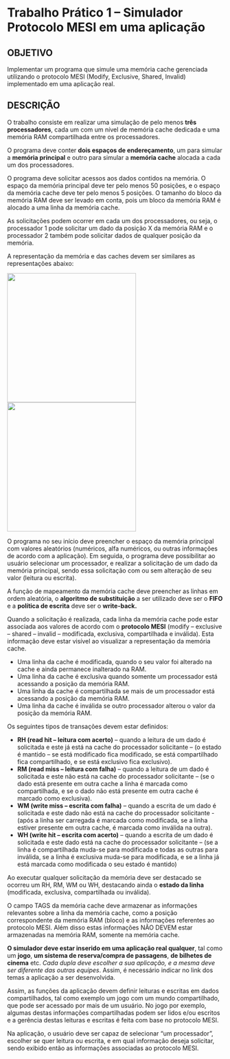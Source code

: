 # Trabalho Prático 1 – Simulador Protocolo MESI em uma aplicação
## OBJETIVO
Implementar um programa que simule uma memória cache gerenciada utilizando o protocolo MESI (Modify, Exclusive, Shared, Invalid) implementado em uma aplicação real.
## DESCRIÇÃO
O trabalho consiste em realizar uma simulação de pelo menos **três processadores**, cada um com um nível de memória cache dedicada e uma memória RAM compartilhada entre os processadores.

O programa deve conter **dois espaços de endereçamento**, um para simular a **memória principal** e outro para simular a **memória cache** alocada a cada um dos processadores.

O programa deve solicitar acessos aos dados contidos na memória. O espaço da memória principal deve ter pelo menos 50 posições, e o espaço da memória cache deve ter pelo menos 5 posições. O tamanho do bloco da memória RAM deve ser levado em conta, pois um bloco da memória RAM é alocado a uma linha da memória cache.

As solicitações podem ocorrer em cada um dos processadores, ou seja, o processador 1 pode solicitar um dado da posição X da memória RAM e o processador 2 também pode solicitar dados de qualquer posição da memória.

A representação da memória e das caches devem ser similares as representações abaixo:

<img src="https://github.com/user-attachments/assets/cc80cd70-d25a-483d-a9fb-dd24c31d2037" height="300px" width="auto"/>
<img src="https://github.com/user-attachments/assets/9b741f3b-ddba-40bf-aa4c-a1c082c8b873" height="300px" width="auto"/>


O programa no seu início deve preencher o espaço da memória principal com valores aleatórios (numéricos, alfa numéricos, ou outras informações de acordo com a aplicação). Em seguida, o programa deve possibilitar ao usuário selecionar um processador, e realizar a solicitação de um dado da memória principal, sendo essa solicitação com ou sem alteração de seu valor (leitura ou escrita).

A função de mapeamento da memória cache deve preencher as linhas em ordem aleatória, o **algoritmo de substituição** a ser utilizado deve ser o **FIFO** e a **política de escrita** deve ser o **write-back.**

Quando a solicitação é realizada, cada linha da memória cache pode estar associada aos valores de acordo com o **protocolo MESI** (modify – exclusive – shared – invalid – modificada, exclusiva, compartilhada e inválida). Esta informação deve estar visível ao visualizar a representação da memória cache.

- Uma linha da cache é modificada, quando o seu valor foi alterado na cache e ainda permanece inalterado na RAM. 
- Uma linha da cache é exclusiva quando somente um processador está acessando a posição da memória RAM. 
- Uma linha da cache é compartilhada se mais de um processador está acessando a posição da memória RAM. 
- Uma linha da cache é inválida se outro processador alterou o valor da posição da memória RAM.

Os seguintes tipos de transações devem estar definidos: 

- **RH (read hit – leitura com acerto)** – quando a leitura de um dado é solicitada e este já está na cache do processador solicitante – (o estado é mantido – se está modificado fica modificado, se está compartilhado fica compartilhado, e se está exclusivo fica exclusivo).
- **RM (read miss – leitura com falha)** – quando a leitura de um dado é solicitada e este não está na cache do processador solicitante – (se o dado está presente em outra cache a linha é marcada como compartilhada, e se o dado não está presente em outra cache é marcado como exclusiva).
- **WM (write miss – escrita com falha)** – quando a escrita de um dado é solicitada e este dado não está na cache do processador solicitante - (após a linha ser carregada é marcada como modificada, se a linha estiver presente em outra cache, é marcada como inválida na outra).
- **WH (write hit – escrita com acerto)** – quando a escrita de um dado é solicitada e este dado está na cache do processador solicitante – (se a linha é compartilhada muda-se para modificada e todas as outras para inválida, se a linha é exclusiva muda-se para modificada, e se a linha já está marcada como modificada o seu estado é mantido)

Ao executar qualquer solicitação da memória deve ser destacado se ocorreu um RH, RM, WM ou WH, destacando ainda o **estado da linha** (modificada, exclusiva, compartilhada ou inválida).

O campo TAGS da memória cache deve armazenar as informações relevantes sobre a linha da memória cache, como a posição correspondente da memória RAM (bloco) e as informações referentes ao protocolo MESI. Além disso estas informações NÃO DEVEM estar armazenadas na memória RAM, somente na memória cache. 

**O simulador deve estar inserido em uma aplicação real qualquer**, tal como um **jogo**, **um sistema de reserva/compra de passagens**, **de bilhetes de cinema** etc. _Cada dupla deve escolher a sua aplicação, e a mesma deve ser diferente das outras equipes_. Assim, é necessário indicar no link dos temas a aplicação a ser desenvolvida. 

Assim, as funções da aplicação devem definir leituras e escritas em dados compartilhados, tal como exemplo um jogo com um mundo compartilhado, que pode ser acessado por mais de um usuário. No jogo por exemplo, algumas destas informações compartilhadas podem ser lidos e/ou escritos e a gerência destas leituras e escritas é feita com base no protocolo MESI.

Na aplicação, o usuário deve ser capaz de selecionar “um processador”, escolher se quer leitura ou escrita, e em qual informação deseja solicitar, sendo exibido então as informações associadas ao protocolo MESI.

